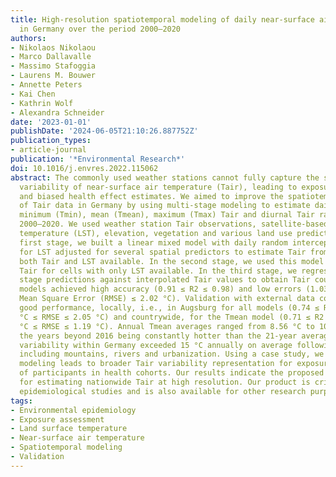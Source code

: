 ```yaml
---
title: High-resolution spatiotemporal modeling of daily near-surface air temperature
  in Germany over the period 2000–2020
authors:
- Nikolaos Nikolaou
- Marco Dallavalle
- Massimo Stafoggia
- Laurens M. Bouwer
- Annette Peters
- Kai Chen
- Kathrin Wolf
- Alexandra Schneider
date: '2023-01-01'
publishDate: '2024-06-05T21:10:26.887752Z'
publication_types:
- article-journal
publication: '*Environmental Research*'
doi: 10.1016/j.envres.2022.115062
abstract: The commonly used weather stations cannot fully capture the spatiotemporal
  variability of near-surface air temperature (Tair), leading to exposure misclassification
  and biased health effect estimates. We aimed to improve the spatiotemporal coverage
  of Tair data in Germany by using multi-stage modeling to estimate daily 1 × 1 km
  minimum (Tmin), mean (Tmean), maximum (Tmax) Tair and diurnal Tair range during
  2000–2020. We used weather station Tair observations, satellite-based land surface
  temperature (LST), elevation, vegetation and various land use predictors. In the
  first stage, we built a linear mixed model with daily random intercepts and slopes
  for LST adjusted for several spatial predictors to estimate Tair from cells with
  both Tair and LST available. In the second stage, we used this model to predict
  Tair for cells with only LST available. In the third stage, we regressed the second
  stage predictions against interpolated Tair values to obtain Tair countrywide. All
  models achieved high accuracy (0.91 ≤ R2 ≤ 0.98) and low errors (1.03 °C ≤ Root
  Mean Square Error (RMSE) ≤ 2.02 °C). Validation with external data confirmed the
  good performance, locally, i.e., in Augsburg for all models (0.74 ≤ R2 ≤ 0.99, 0.87
  °C ≤ RMSE ≤ 2.05 °C) and countrywide, for the Tmean model (0.71 ≤ R2 ≤ 0.99, 0.79
  °C ≤ RMSE ≤ 1.19 °C). Annual Tmean averages ranged from 8.56 °C to 10.42 °C with
  the years beyond 2016 being constantly hotter than the 21-year average. The spatial
  variability within Germany exceeded 15 °C annually on average following patterns
  including mountains, rivers and urbanization. Using a case study, we showed that
  modeling leads to broader Tair variability representation for exposure assessment
  of participants in health cohorts. Our results indicate the proposed models as suitable
  for estimating nationwide Tair at high resolution. Our product is critical for temperature-based
  epidemiological studies and is also available for other research purposes.
tags:
- Environmental epidemiology
- Exposure assessment
- Land surface temperature
- Near-surface air temperature
- Spatiotemporal modeling
- Validation
---
```

